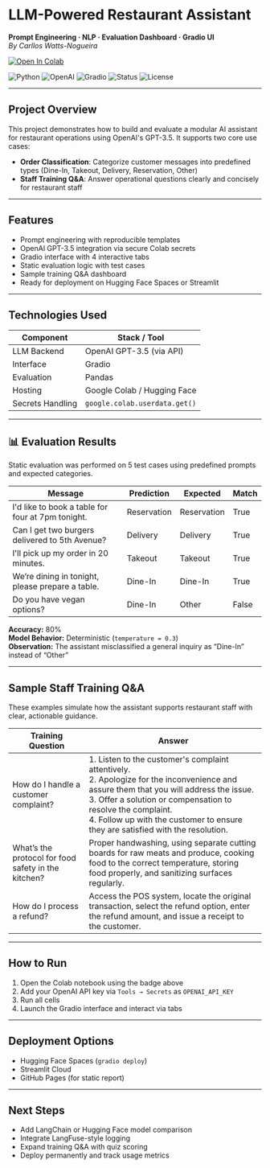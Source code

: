 #  LLM-Powered Restaurant Assistant  
**Prompt Engineering · NLP · Evaluation Dashboard · Gradio UI**  
*By Carllos Watts-Nogueira*

<a href="https://colab.research.google.com/github/cwattsnogueira/llm-restaurant-assistant/blob/main/LLM_PoweredRestaurantAssistant.ipynb" target="_parent">
  <img src="https://colab.research.google.com/assets/colab-badge.svg" alt="Open In Colab"/>
</a>

![Python](https://img.shields.io/badge/Python-3.10-blue?logo=python)
![OpenAI](https://img.shields.io/badge/OpenAI-GPT--3.5-lightgrey?logo=openai)
![Gradio](https://img.shields.io/badge/Gradio-UI-green?logo=gradio)
![Status](https://img.shields.io/badge/Evaluation-80%25-yellow)
![License](https://img.shields.io/badge/License-MIT-blue)

---

##  Project Overview

This project demonstrates how to build and evaluate a modular AI assistant for restaurant operations using OpenAI's GPT-3.5. It supports two core use cases:

- **Order Classification**: Categorize customer messages into predefined types (Dine-In, Takeout, Delivery, Reservation, Other)  
- **Staff Training Q&A**: Answer operational questions clearly and concisely for restaurant staff

---

##  Features

-  Prompt engineering with reproducible templates  
-  OpenAI GPT-3.5 integration via secure Colab secrets  
-  Gradio interface with 4 interactive tabs  
-  Static evaluation logic with test cases  
-  Sample training Q&A dashboard  
-  Ready for deployment on Hugging Face Spaces or Streamlit

---

##  Technologies Used

| Component         | Stack / Tool                  |
|------------------|-------------------------------|
| LLM Backend       | OpenAI GPT-3.5 (via API)       |
| Interface         | Gradio                        |
| Evaluation        | Pandas                        |
| Hosting           | Google Colab / Hugging Face   |
| Secrets Handling  | `google.colab.userdata.get()` |

---

## 📊 Evaluation Results

Static evaluation was performed on 5 test cases using predefined prompts and expected categories.

| Message                                             | Prediction  | Expected     | Match |
|-----------------------------------------------------|-------------|--------------|-------|
| I'd like to book a table for four at 7pm tonight.   | Reservation | Reservation  | True  
| Can I get two burgers delivered to 5th Avenue?      | Delivery    | Delivery     | True  
| I'll pick up my order in 20 minutes.                | Takeout     | Takeout      | True  
| We’re dining in tonight, please prepare a table.    | Dine-In     | Dine-In      | True  
| Do you have vegan options?                          | Dine-In     | Other        | False  

**Accuracy:** 80%  
**Model Behavior:** Deterministic (`temperature = 0.3`)  
**Observation:** The assistant misclassified a general inquiry as “Dine-In” instead of “Other”

---

##  Sample Staff Training Q&A

These examples simulate how the assistant supports restaurant staff with clear, actionable guidance.

| **Training Question**                          | **Answer**                                                                                                                                                      |
|------------------------------------------------|------------------------------------------------------------------------------------------------------------------------------------------------------------------|
| How do I handle a customer complaint?          | 1. Listen to the customer's complaint attentively. <br> 2. Apologize for the inconvenience and assure them that you will address the issue. <br> 3. Offer a solution or compensation to resolve the complaint. <br> 4. Follow up with the customer to ensure they are satisfied with the resolution. |
| What’s the protocol for food safety in the kitchen? | Proper handwashing, using separate cutting boards for raw meats and produce, cooking food to the correct temperature, storing food properly, and sanitizing surfaces regularly. |
| How do I process a refund?                     | Access the POS system, locate the original transaction, select the refund option, enter the refund amount, and issue a receipt to the customer.                 |

---

##  How to Run

1. Open the Colab notebook using the badge above  
2. Add your OpenAI API key via `Tools → Secrets` as `OPENAI_API_KEY`  
3. Run all cells  
4. Launch the Gradio interface and interact via tabs

---

##  Deployment Options

- Hugging Face Spaces (`gradio deploy`)  
- Streamlit Cloud  
- GitHub Pages (for static report)

---

##  Next Steps

- Add LangChain or Hugging Face model comparison  
- Integrate LangFuse-style logging  
- Expand training Q&A with quiz scoring  
- Deploy permanently and track usage metrics

